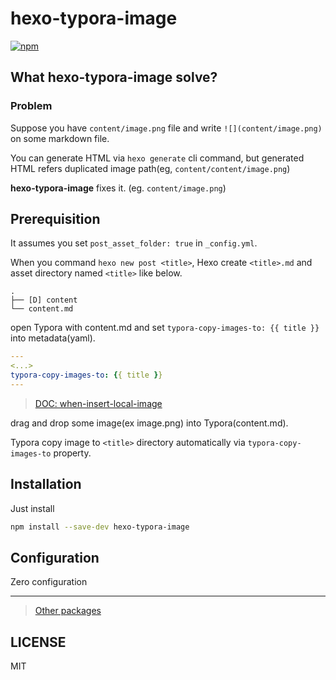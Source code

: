 # hexo-typora-image
[![npm](https://img.shields.io/npm/dt/hexo-typora-image.svg?style=for-the-badge)](https://www.npmjs.com/package/hexo-typora-image)

## What hexo-typora-image solve?

### Problem

Suppose you have `content/image.png` file and write `![](content/image.png)` on some markdown file.

You can generate HTML via `hexo generate` cli command, but generated HTML refers duplicated image path(eg, `content/content/image.png`)

**hexo-typora-image** fixes it. (eg. `content/image.png`)

## Prerequisition

It assumes you set `post_asset_folder: true` in `_config.yml`.

When you command `hexo new post <title>`, Hexo create `<title>.md` and asset directory named `<title>` like below.

```
.
├── [D] content
└── content.md
```

open Typora with content.md and set `typora-copy-images-to: {{ title }}` into metadata(yaml).

```yaml
---
<...>
typora-copy-images-to: {{ title }}
---
```

> [DOC: when-insert-local-image](https://support.typora.io/Images/#when-insert-local-image)

drag and drop some image(ex image.png) into Typora(content.md).

Typora copy image to `<title>` directory automatically via `typora-copy-images-to` property.

## Installation

Just install

```bash
npm install --save-dev hexo-typora-image
```

## Configuration

Zero configuration

---

> [Other packages](/README.md)

## LICENSE
MIT